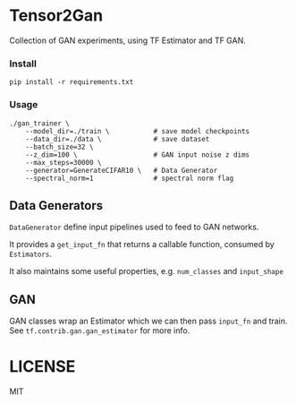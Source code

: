 # Tensor2Gan

Collection of GAN experiments, using TF Estimator and TF GAN. 

### Install

`pip install -r requirements.txt`

### Usage

````
./gan_trainer \
    --model_dir=./train \           # save model checkpoints
    --data_dir=./data \             # save dataset
    --batch_size=32 \               
    --z_dim=100 \                   # GAN input noise z dims
    --max_steps=30000 \
    --generator=GenerateCIFAR10 \   # Data Generator
    --spectral_norm=1               # spectral norm flag
````

## Data Generators

`DataGenerator` define input pipelines used to feed to GAN networks. 

It provides a `get_input_fn` that returns a callable function, consumed by `Estimators`. 

It also maintains some useful properties, e.g. `num_classes` and `input_shape`

## GAN

GAN classes wrap an Estimator which we can then pass `input_fn` and train. See `tf.contrib.gan.gan_estimator` for more info. 

# LICENSE

MIT
